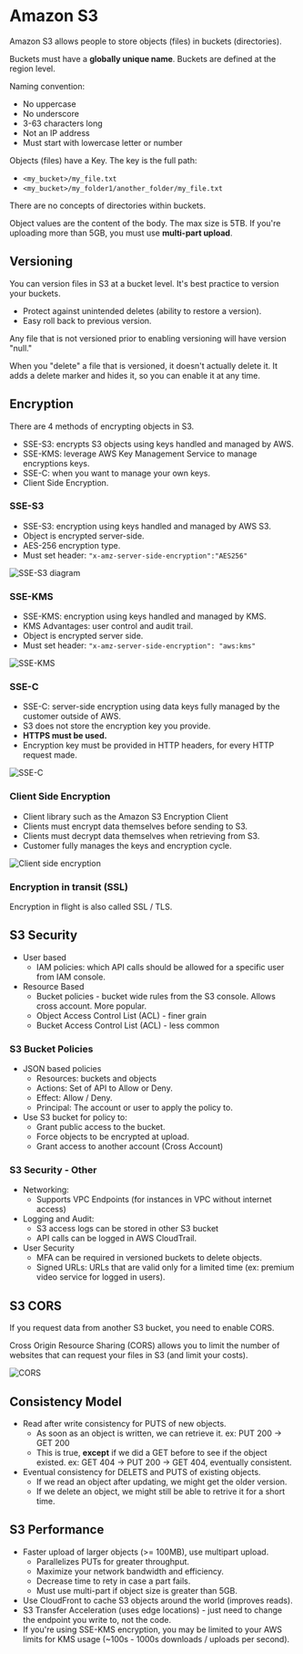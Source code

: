 # Amazon S3

Amazon S3 allows people to store objects (files) in buckets (directories).

Buckets must have a **globally unique name**. Buckets are defined at the region level.

Naming convention:

* No uppercase
* No underscore
* 3-63 characters long
* Not an IP address
* Must start with lowercase letter or number

Objects (files) have a Key. The key is the full path:

* `<my_bucket>/my_file.txt`
* `<my_bucket>/my_folder1/another_folder/my_file.txt`

There are no concepts of directories within buckets.

Object values are the content of the body. The max size is 5TB. If you're uploading more than 5GB, you must use **multi-part upload**.

## Versioning

You can version files in S3 at a bucket level. It's best practice to version your buckets.

* Protect against unintended deletes (ability to restore a version).
* Easy roll back to previous version.

Any file that is not versioned prior to enabling versioning will have version "null."

When you "delete" a file that is versioned, it doesn't actually delete it. It adds a delete marker and hides it, so you can enable it at any time.

## Encryption

There are 4 methods of encrypting objects in S3.

* SSE-S3: encrypts S3 objects using keys handled and managed by AWS.
* SSE-KMS: leverage AWS Key Management Service to manage encryptions keys.
* SSE-C: when you want to manage your own keys.
* Client Side Encryption.

### SSE-S3

* SSE-S3: encryption using keys handled and managed by AWS S3.
* Object is encrypted server-side.
* AES-256 encryption type.
* Must set header: `"x-amz-server-side-encryption":"AES256"`

![SSE-S3 diagram](../images/sse-s3.jpg)

### SSE-KMS

* SSE-KMS: encryption using keys handled and managed by KMS.
* KMS Advantages: user control and audit trail.
* Object is encrypted server side.
* Must set header: `"x-amz-server-side-encryption": "aws:kms"`

![SSE-KMS](../images/sse-kms.jpg)

### SSE-C

* SSE-C: server-side encryption using data keys fully managed by the customer outside of AWS.
* S3 does not store the encryption key you provide.
* **HTTPS must be used.**
* Encryption key must be provided in HTTP headers, for every HTTP request made.

![SSE-C](../images/sse-c.jpg)

### Client Side Encryption

* Client library such as the Amazon S3 Encryption Client
* Clients must encrypt data themselves before sending to S3.
* Clients must decrypt data themselves when retrieving from S3.
* Customer fully manages the keys and encryption cycle.

![Client side encryption](../images/client-side-encryption.jpg)

### Encryption in transit (SSL)

Encryption in flight is also called SSL / TLS.

## S3 Security

* User based
  * IAM policies: which API calls should be allowed for a specific user from IAM console.
* Resource Based
  * Bucket policies - bucket wide rules from the S3 console. Allows cross account. More popular.
  * Object Access Control List (ACL) - finer grain
  * Bucket Access Control List (ACL) - less common

### S3 Bucket Policies

* JSON based policies
  * Resources: buckets and objects
  * Actions: Set of API to Allow or Deny.
  * Effect: Allow / Deny.
  * Principal: The account or user to apply the policy to.
* Use S3 bucket for policy to:
  * Grant public access to the bucket.
  * Force objects to be encrypted at upload.
  * Grant access to another account (Cross Account)

### S3 Security - Other

* Networking:
  * Supports VPC Endpoints (for instances in VPC without internet access)
* Logging and Audit:
  * S3 access logs can be stored in other S3 bucket
  * API calls can be logged in AWS CloudTrail.
* User Security
  * MFA can be required in versioned buckets to delete objects.
  * Signed URLs: URLs that are valid only for a limited time (ex: premium video service for logged in users).

## S3 CORS

If you request data from another S3 bucket, you need to enable CORS.

Cross Origin Resource Sharing (CORS) allows you to limit the number of websites that can request your files in S3 (and limit your costs).

![CORS](../images/cors.jpg)

## Consistency Model

* Read after write consistency for PUTS of new objects.
  * As soon as an object is written, we can retrieve it. ex: PUT 200 -> GET 200
  * This is true, **except** if we did a GET before to see if the object existed. ex: GET 404 -> PUT 200 -> GET 404, eventually consistent.
* Eventual consistency for DELETS and PUTS of existing objects.
  * If we read an object after updating, we might get the older version.
  * If we delete an object, we might still be able to retrive it for a short time.

## S3 Performance

* Faster upload of larger objects (>= 100MB), use multipart upload.
  * Parallelizes PUTs for greater throughput.
  * Maximize your network bandwidth and efficiency.
  * Decrease time to rety in case a part fails.
  * Must use multi-part if object size is greater than 5GB.
* Use CloudFront to cache S3 objects around the world (improves reads).
* S3 Transfer Acceleration (uses edge locations) - just need to change the endpoint you write to, not the code.
* If you're using SSE-KMS encryption, you may be limited to your AWS limits for KMS usage (~100s - 1000s downloads / uploads per second).
